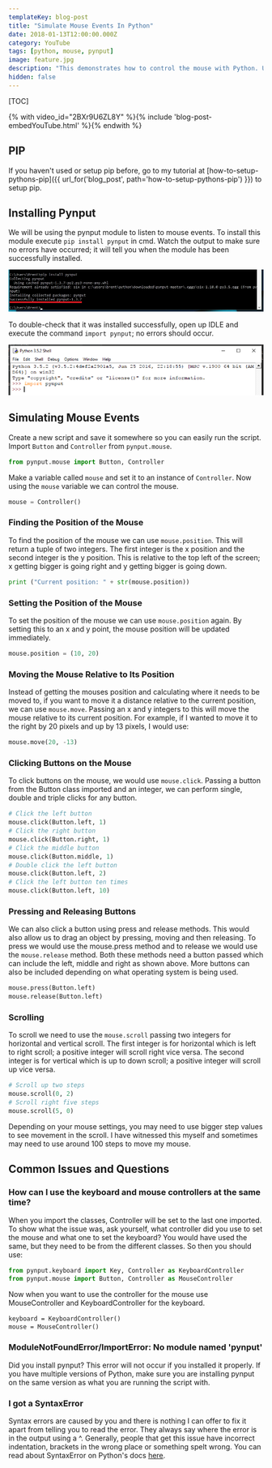 ```yaml
---
templateKey: blog-post
title: "Simulate Mouse Events In Python"
date: 2018-01-13T12:00:00.000Z
category: YouTube
tags: [python, mouse, pynput]
image: feature.jpg
description: "This demonstrates how to control the mouse with Python. Using pynput we are able to simulate mouse events into any window. This will show you how to press buttons, scroll and move the mouse."
hidden: false
---
```


[TOC]

{% with video_id="2BXr9U6ZL8Y" %}{% include 'blog-post-embedYouTube.html' %}{% endwith %}

## PIP
If you haven't used or setup pip before, go to my tutorial at [how-to-setup-pythons-pip]({{ url_for('blog_post', path='how-to-setup-pythons-pip') }}) to setup pip.

## Installing Pynput
We will be using the pynput module to listen to mouse events. To install this module execute ```pip install pynput``` in cmd. Watch the output to make sure no errors have occurred; it will tell you when the module has been successfully installed.

![Installing pynput](../how-to-get-mouse-clicks-with-python/pynput1.png)

To double-check that it was installed successfully, open up IDLE and execute the command ```import pynput```; no errors should occur.

![Testing pynput](../how-to-get-mouse-clicks-with-python/pynput2.png)

## Simulating Mouse Events
Create a new script and save it somewhere so you can easily run the script. Import `Button` and `Controller` from `pynput.mouse`.

```python
from pynput.mouse import Button, Controller
```

Make a variable called `mouse` and set it to an instance of `Controller`. Now using the `mouse` variable we can control the mouse.

```python
mouse = Controller()
```

### Finding the Position of the Mouse
To find the position of the mouse we can use `mouse.position`. This will return a tuple of two integers. The first integer is the x position and the second integer is the y position. This is relative to the top left of the screen; x getting bigger is going right and y getting bigger is going down.

```python
print ("Current position: " + str(mouse.position))
```

### Setting the Position of the Mouse
To set the position of the mouse we can use `mouse.position` again. By setting this to an x and y point, the mouse position will be updated immediately.

```python
mouse.position = (10, 20)
```

### Moving the Mouse Relative to Its Position
Instead of getting the mouses position and calculating where it needs to be moved to, if you want to move it a distance relative to the current position, we can use `mouse.move`. Passing an x and y integers to this will move the mouse relative to its current position. For example, if I wanted to move it to the right by 20 pixels and up by 13 pixels, I would use:

```python
mouse.move(20, -13)
```

### Clicking Buttons on the Mouse
To click buttons on the mouse, we would use `mouse.click`. Passing a button from the Button class imported and an integer, we can perform single, double and triple clicks for any button.

```python
# Click the left button
mouse.click(Button.left, 1)
# Click the right button
mouse.click(Button.right, 1)
# Click the middle button
mouse.click(Button.middle, 1)
# Double click the left button
mouse.click(Button.left, 2)
# Click the left button ten times
mouse.click(Button.left, 10)
```

### Pressing and Releasing Buttons
We can also click a button using press and release methods. This would also allow us to drag an object by pressing, moving and then releasing. To press we would use the mouse.press method and to release we would use the `mouse.release` method. Both these methods need a button passed which can include the left, middle and right as shown above. More buttons can also be included depending on what operating system is being used.

```python
mouse.press(Button.left)
mouse.release(Button.left)
```

### Scrolling
To scroll we need to use the `mouse.scroll` passing two integers for horizontal and vertical scroll. The first integer is for horizontal which is left to right scroll; a positive integer will scroll right vice versa. The second integer is for vertical which is up to down scroll; a positive integer will scroll up vice versa.

```python
# Scroll up two steps
mouse.scroll(0, 2)
# Scroll right five steps
mouse.scroll(5, 0)
```

Depending on your mouse settings, you may need to use bigger step values to see movement in the scroll. I have witnessed this myself and sometimes may need to use around 100 steps to move my mouse.

## Common Issues and Questions

### How can I use the keyboard and mouse controllers at the same time?
When you import the classes, Controller will be set to the last one imported. To show what the issue was, ask yourself, what controller did you use to set the mouse and what one to set the keyboard? You would have used the same, but they need to be from the different classes.  So then you should use:
```python
from pynput.keyboard import Key, Controller as KeyboardController
from pynput.mouse import Button, Controller as MouseController
```

Now when you want to use the controller for the mouse use MouseController and KeyboardController for the keyboard.
```
keyboard = KeyboardController()
mouse = MouseController()
```

### ModuleNotFoundError/ImportError: No module named 'pynput'
Did you install pynput? This error will not occur if you installed it properly. If you have multiple versions of Python, make sure you are installing pynput on the same version as what you are running the script with.

### I got a SyntaxError
Syntax errors are caused by you and there is nothing I can offer to fix it apart from telling you to read the error. They always say where the error is in the output using a ^. Generally, people that get this issue have incorrect indentation, brackets in the wrong place or something spelt wrong. You can read about SyntaxError on Python's docs [here](https://docs.python.org/2/tutorial/errors.html#syntax-errors).
